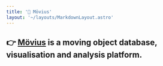 ```yaml
---
title: '🛫 Mövius'
layout: '~/layouts/MarkdownLayout.astro'
---
```


## 👉 [Mövius](https://imaginative-mousse-a2f075.netlify.app/) is a moving object database, visualisation and analysis platform.